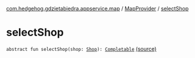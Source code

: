[com.hedgehog.gdzietabiedra.appservice.map](../index.md) / [MapProvider](index.md) / [selectShop](./select-shop.md)

# selectShop

`abstract fun selectShop(shop: `[`Shop`](../../com.hedgehog.gdzietabiedra.domain/-shop/index.md)`): `[`Completable`](http://reactivex.io/RxJava/javadoc/io/reactivex/Completable.html) [(source)](https://github.com/asvid/GdzieTaBiedra/tree/master/app/src/main/java/com/hedgehog/gdzietabiedra/appservice/map/MapProvider.kt#L30)